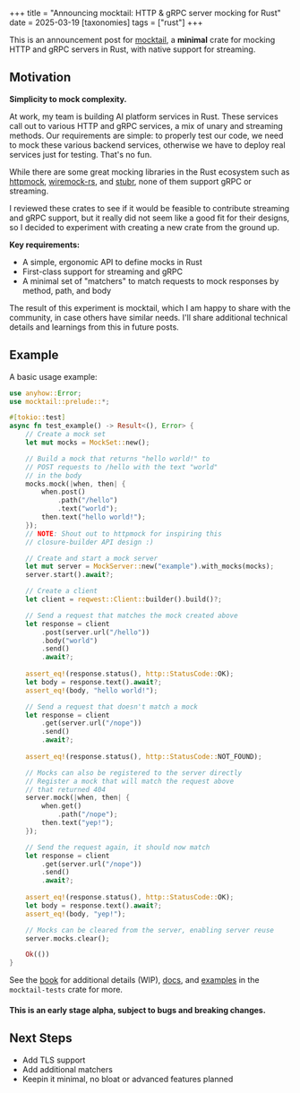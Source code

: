 +++
title = "Announcing mocktail: HTTP & gRPC server mocking for Rust"
date = 2025-03-19
[taxonomies]
tags = ["rust"]
+++

This is an announcement post for [mocktail](https://github.com/IBM/mocktail), a **minimal** crate for mocking HTTP and gRPC servers in Rust, with native support for streaming.

## Motivation

**Simplicity to mock complexity.**

At work, my team is building AI platform services in Rust. These services call out to various HTTP and gRPC services, a mix of unary and streaming methods. Our requirements are simple: to properly test our code, we need to mock these various backend services, otherwise we have to deploy real services just for testing. That's no fun.

While there are some great mocking libraries in the Rust ecosystem such as [httpmock](https://github.com/alexliesenfeld/httpmock), [wiremock-rs](https://github.com/LukeMathWalker/wiremock-rs), and [stubr](https://github.com/beltram/stubr), none of them support gRPC or streaming. 

I reviewed these crates to see if it would be feasible to contribute streaming and gRPC support, but it really did not seem like a good fit for their designs, so I decided to experiment with creating a new crate from the ground up.

**Key requirements:**
- A simple, ergonomic API to define mocks in Rust
- First-class support for streaming and gRPC
- A minimal set of "matchers" to match requests to mock responses by method, path, and body

The result of this experiment is mocktail, which I am happy to share with the community, in case others have similar needs. I'll share additional technical details and learnings from this in future posts.

## Example

A basic usage example:

```rust
use anyhow::Error;
use mocktail::prelude::*;

#[tokio::test]
async fn test_example() -> Result<(), Error> {
    // Create a mock set
    let mut mocks = MockSet::new();

    // Build a mock that returns "hello world!" to 
    // POST requests to /hello with the text "world"
    // in the body
    mocks.mock(|when, then| {
        when.post()
            .path("/hello")
            .text("world");
        then.text("hello world!");
    });
    // NOTE: Shout out to httpmock for inspiring this 
    // closure-builder API design :)

    // Create and start a mock server
    let mut server = MockServer::new("example").with_mocks(mocks);
    server.start().await?;

    // Create a client
    let client = reqwest::Client::builder().build()?;

    // Send a request that matches the mock created above
    let response = client
        .post(server.url("/hello"))
        .body("world")
        .send()
        .await?;
    
    assert_eq!(response.status(), http::StatusCode::OK);
    let body = response.text().await?;
    assert_eq!(body, "hello world!");

    // Send a request that doesn't match a mock
    let response = client
        .get(server.url("/nope"))
        .send()
        .await?;
    
    assert_eq!(response.status(), http::StatusCode::NOT_FOUND);

    // Mocks can also be registered to the server directly
    // Register a mock that will match the request above 
    // that returned 404
    server.mock(|when, then| {
        when.get()
            .path("/nope");
        then.text("yep!");
    });

    // Send the request again, it should now match
    let response = client
        .get(server.url("/nope"))
        .send()
        .await?;
    
    assert_eq!(response.status(), http::StatusCode::OK);
    let body = response.text().await?;
    assert_eq!(body, "yep!");

    // Mocks can be cleared from the server, enabling server reuse
    server.mocks.clear();

    Ok(())
}
```

See the [book](https://ibm.github.io/mocktail/) for additional details (WIP), [docs](https://docs.rs/mocktail/latest/mocktail/), and [examples](https://github.com/IBM/mocktail/tree/main/mocktail-tests/tests/examples) in the `mocktail-tests` crate for more.

#### This is an early stage alpha, subject to bugs and breaking changes.

## Next Steps
- Add TLS support
- Add additional matchers
- Keepin it minimal, no bloat or advanced features planned
